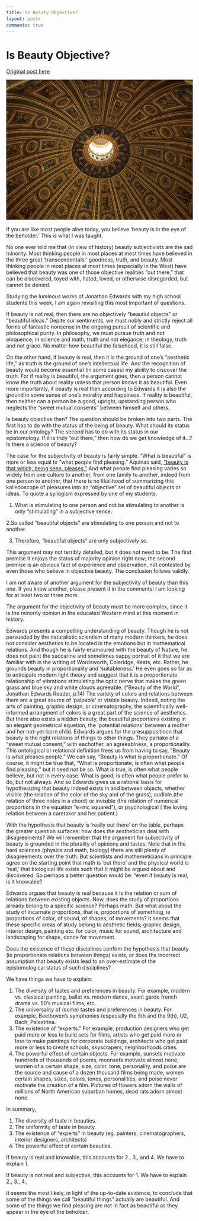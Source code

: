 ```yaml
---
title: Is Beauty Objective?
layout: posts
comments: true
---
```


# Is Beauty Objective?

[Original post here](https://mereorthodoxy.com/is-beauty-objective/)

![Peters](/img/peters1.png)

If you are like most people alive today, you believe ‘beauty is in the eye of the beholder.’ This is what I was taught. 

No one ever told me that (in view of history) beauty subjectivists are the sad minority. Most thinking people in most places at most times have believed in the three great ‘transcendentals:’ goodness, truth, and beauty. Most thinking people in most places at most times (especially in the West) have believed that beauty was one of those objective realities “out there,” that can be discovered, toyed with, hated, loved, or otherwise disregarded, but cannot be denied.


Studying the luminous works of Jonathan Edwards with my high school students this week, I am again revisiting this most important of questions. 

If beauty is not real, then there are no objectively “beautiul objects” or “beautiful ideas.” Depite our sentiments, we must nobly and strictly reject all forms of fantastic nonsense in the ongoing pursuit of scientific and philosophical purity. In philosophy, we must pursue truth and not eloquence; in science and math, truth and not elegance; in theology, truth and not grace. No matter how beautiful the falsehood, it is still false.

On the other hand, if beauty is real, then it is the ground of one’s “aesthetic life,” as truth is the ground of one’s intellectual life. And the recognition of beauty would become essential (in some cases) my ability to discover the truth. For if reality is beautiful, the argument goes, then a person cannot know the truth about reality unless that person knows it as beautiful. Even more importantly, if beauty is real then according to Edwards it is also the ground in some sense of one’s morality and happiness. If reality is beautiful, then neither can a person be a good, upright, upstanding person who neglects the “sweet mutual consents” between himself and others.

Is beauty objective then? The question should be broken into two parts. The first has to do with the status of the being of beauty. What should its status be in our ontology? The second has to do with its status in our epistomology. If it is truly “out there,” then how do we get knowledge of it…? Is there a science of beauty?


The case for the subjectivity of beauty is fairly simple. “What is beautiful” is more or less equal to “what people find pleasing.” Aquinas said, [“beauty is that which, being seen, pleases.”](http://ndpr.nd.edu/news/58953-aquinas-on-beauty/) And what people find pleasing varies so widely from one culture to another, from one family to another, indeed from one person to another, that there is no likelihood of summarizing this kaliedoscope of pleasures into an “objective” set of beautiful objects or ideas. To quote a syllogism expressed by one of my students:

1. What is stimulating to one person and not be stimulating to another is only “stimulating” in a subjective sense.

2.So called “beautiful objects” are stimulating to one person and not to another.

3. Therefore, “beautiful objects” are only subjectively so.

This argument may not terribly detailed, but it does not need to be. The first premise it enjoys the status of majority opinion right now; the second premise is an obvious fact of experience and observation, not contested by even those who believe in objective beauty. The conclusion follows validly.

I am not aware of another argument for the subjectivity of beauty than this one. If you know another, please present it in the comments! I am looking for at least two or three more.

The argument for the objectivity of beauty must be more complex, since it is the minority opinion in the educated Western mind at this moment in history.

Edwards presents a compelling understanding of beauty. Though he is not persuaded by the naturalistic scientism of many modern thinkers, he does not consider aesthetics to be located in the emotions but  in mathematical relations. And though he is fairly enamoured with the beauty of Nature, he does not paint the saccarine and sometimes sappy portrait of it that we are familiar with in the writing of Wordsworth, Coleridge, Keats, etc. Rather, he grounds beauty in proportionality and ‘suitableness.’ He even goes so far as to anticipate modern light theory and suggest that it is a proportionate relationship of vibrations stimulating the optic nerve that makes the green grass and blue sky and white clouds agreeable. (“Beauty of the World”, Jonathan Edwards Reader, p.14) The variety of colors and relations between them are a great source of ‘palpable’ or visible beauty. Indeed, noting the arts of painting, graphic design, or cinematography, the scientifically well-informed arrangment of colors is a great part of the science of aesthetics. But there also exists a hidden beauty, the beautiful proportions existing in an elegant geometrical equetion, the ‘potential relations’ between a mother and her not-yet-born child.  Edwards argues for the presuppositioon that beauty is the right relations of things to other things. They partake of a “sweet mutual consent,” with eachother, an agreeablness, a proportionality. This ontological or relational definition frees us from having to say, “Beauty is what pleases people.” We can say, “Beauty is what is proportionate.” Of course, it might be true that, “What is proportionate, is often what people find pleasing,” but it need not be so. What is true, is often what people believe, but not in every case. What is good, is often what people prefer to do, but not always. And so Edwards gives us a rational basis for hypothesizing that beauty indeed exists in and between objects, whether visible (the relation of the color of the sky and of the grass), audible (the relation of three notes in a chord)  or invisible (the relation of numerical proportions in the equation “e=mc squared”), or psychological ( the loving relation between a caretaker and her patient.)

With the hypothesis that beauty is ‘really out there’ on the table, perhaps the greater question surfaces:   how does the aesthetician deal with disagreements? We will remember that the argument for subjectivity of beauty is grounded in the plurality of opinions and tastes. Note that in the hard sciences (physics and math, biology)  there are still plenty of disagreements over the truth. But scientists and mathemeticians in principle agree on the starting point that math is ‘out there’ and the physical world is ‘real,’ that biological life exists such that it might be argued about and discovered. So perhaps a better question would be: “even if beauty is real, is it knowable?

Edwards argues that beauty is real because it is the relation or sum of relations between existing objects. Now, does the study of proportions already belong to a specific science? Perhaps math. But what about the study of incarnate proportions, that is, proportions of something, ie proportions of color, of sound, of shapes, of movements? It seems that these specific areas of study belong to aesthetic fields; graphic design, interior design, painting etc. for color, music for sound, architecture and landscaping for shape, dance for movement.

Does the existence of these disciplines confirm the hypothesis that beauty (ie proportionate relations between things) exists, or does the incorrect assumption that beauty exists lead to an over-estimate of the epistomological status of such disciplines?

We have things we have to explain:

1. The diversity of tastes and preferences in beauty. For example, modern vs. classical painting, ballet vs. modern dance, avant garde french drama vs. 50’s musical films, etc.
2. The universality of (some) tastes and preferences in beauty. For example, Beethoven’s symphonies (especially the 5th and the 9th), U2, Bach, Palestrina.
3. The existence of “experts.” For example, production designers who get paid more or less to build sets for films, artists who get paid more or less to make paintings for corporate buildings, architects who get paid more or less to create schools, skyscrapers, neighborhoods cities.
4. The powerful effect of certain objects. For example, sunsets motivate hundreds of thousands of poems, moonsets motivate almost none; women of a certain shape, size, color, tone, personality, and poise are the source and cause of a dozen thousand films being made, women certain shapes, sizes, colors, tones, personalities, and poise never motivate the creation of a film. Pictures of flowers adorn the walls of millions of North American suburban homes, dead rats adorn almost none.

In summary,

1. The diversity of taste in beauties.
2. The uniformity of taste in beauty.
3. The existence of “experts” in beauty (eg. painters, cinematographers, interior designers, architects)
4. The powerful effect of certain beauties.

If beauty is real and knowable, this accounts for 2., 3., and 4. We have to explain 1.

If beauty is not real and subjective, this accounts for 1. We have to explain 2., 3., 4.,

It seems the most likely, in light of the up-to-date evidence, to conclude that some of the things we call “beautiful things” actually are beautiful. And some of the things we find pleasing are not in fact as beautiful as they appear in the eye of the beholder.
